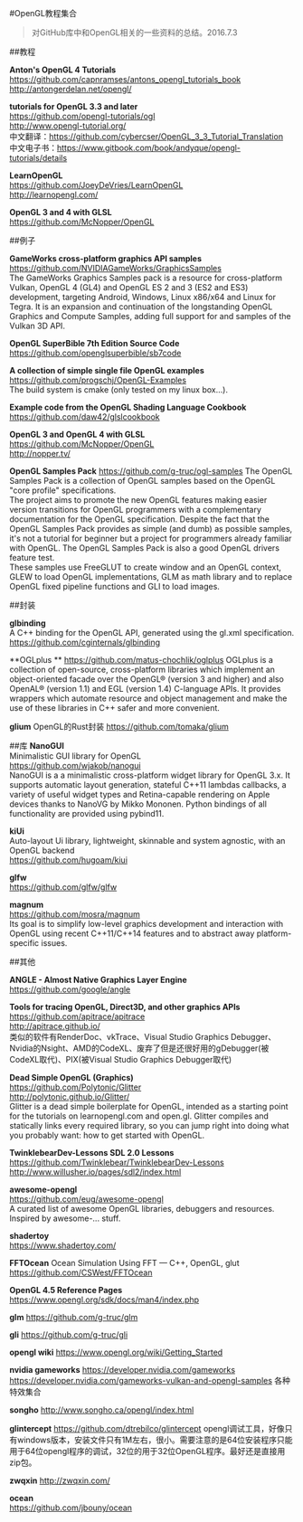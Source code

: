 #OpenGL教程集合

> 对GitHub库中和OpenGL相关的一些资料的总结。2016.7.3

##教程

**Anton's OpenGL 4 Tutorials**  
https://github.com/capnramses/antons_opengl_tutorials_book  
http://antongerdelan.net/opengl/

**tutorials for OpenGL 3.3 and later**  
https://github.com/opengl-tutorials/ogl  
http://www.opengl-tutorial.org/  
中文翻译：https://github.com/cybercser/OpenGL_3_3_Tutorial_Translation  
中文电子书：https://www.gitbook.com/book/andyque/opengl-tutorials/details

**LearnOpenGL**  
https://github.com/JoeyDeVries/LearnOpenGL  
http://learnopengl.com/

**OpenGL 3 and 4 with GLSL**  
https://github.com/McNopper/OpenGL

##例子

**GameWorks cross-platform graphics API samples**  
https://github.com/NVIDIAGameWorks/GraphicsSamples  
The GameWorks Graphics Samples pack is a resource for cross-platform Vulkan, OpenGL 4 (GL4) and OpenGL ES 2 and 3 (ES2 and ES3) development, targeting Android, Windows, Linux x86/x64 and Linux for Tegra. It is an expansion and continuation of the longstanding OpenGL Graphics and Compute Samples, adding full support for and samples of the Vulkan 3D API.

**OpenGL SuperBible 7th Edition Source Code**  
https://github.com/openglsuperbible/sb7code

**A collection of simple single file OpenGL examples**  
https://github.com/progschj/OpenGL-Examples  
The build system is cmake (only tested on my linux box...).

**Example code from the OpenGL Shading Language Cookbook**  
https://github.com/daw42/glslcookbook  

**OpenGL 3 and OpenGL 4 with GLSL**  
https://github.com/McNopper/OpenGL  
http://nopper.tv/  

**OpenGL Samples Pack**
https://github.com/g-truc/ogl-samples
The OpenGL Samples Pack is a collection of OpenGL samples based on the OpenGL "core profile" specifications.  
The project aims to promote the new OpenGL features making easier version transitions for OpenGL programmers with a complementary documentation for the OpenGL specification. Despite the fact that the OpenGL Samples Pack provides as simple (and dumb) as possible samples, it's not a tutorial for beginner but a project for programmers already familiar with OpenGL. The OpenGL Samples Pack is also a good OpenGL drivers feature test.  
These samples use FreeGLUT to create window and an OpenGL context, GLEW to load OpenGL implementations, GLM as math library and to replace OpenGL fixed pipeline functions and GLI to load images.  

##封装

**glbinding**  
A C++ binding for the OpenGL API, generated using the gl.xml specification.  
https://github.com/cginternals/glbinding

**OGLplus **
https://github.com/matus-chochlik/oglplus
OGLplus is a collection of open-source, cross-platform libraries which implement an object-oriented facade over the OpenGL® (version 3 and higher) and also OpenAL® (version 1.1) and EGL (version 1.4) C-language APIs. It provides wrappers which automate resource and object management and make the use of these libraries in C++ safer and more convenient.

**glium**
OpenGL的Rust封装 https://github.com/tomaka/glium

##库
**NanoGUI**  
Minimalistic GUI library for OpenGL  
https://github.com/wjakob/nanogui  
NanoGUI is a a minimalistic cross-platform widget library for OpenGL 3.x. It supports automatic layout generation, stateful C++11 lambdas callbacks, a variety of useful widget types and Retina-capable rendering on Apple devices thanks to NanoVG by Mikko Mononen. Python bindings of all functionality are provided using pybind11.  

**kiUi**  
Auto-layout Ui library, lightweight, skinnable and system agnostic, with an OpenGL backend  
https://github.com/hugoam/kiui  

**glfw**  
https://github.com/glfw/glfw  

**magnum**  
https://github.com/mosra/magnum  
Its goal is to simplify low-level graphics development and interaction with OpenGL using recent C++11/C++14 features and to abstract away platform-specific issues.

##其他

**ANGLE - Almost Native Graphics Layer Engine**  
https://github.com/google/angle  

**Tools for tracing OpenGL, Direct3D, and other graphics APIs**  
https://github.com/apitrace/apitrace  
http://apitrace.github.io/  
类似的软件有RenderDoc、vkTrace、Visual Studio Graphics Debugger、Nvidia的Nsight、AMD的CodeXL、废弃了但是还很好用的gDebugger(被CodeXL取代)、PIX(被Visual Studio Graphics Debugger取代)

**Dead Simple OpenGL (Graphics)**  
https://github.com/Polytonic/Glitter  
http://polytonic.github.io/Glitter/  
Glitter is a dead simple boilerplate for OpenGL, intended as a starting point for the tutorials on learnopengl.com and open.gl. Glitter compiles and statically links every required library, so you can jump right into doing what you probably want: how to get started with OpenGL.

**TwinklebearDev-Lessons SDL 2.0 Lessons**  
https://github.com/Twinklebear/TwinklebearDev-Lessons  
http://www.willusher.io/pages/sdl2/index.html  

**awesome-opengl**  
https://github.com/eug/awesome-opengl  
A curated list of awesome OpenGL libraries, debuggers and resources. Inspired by awesome-... stuff.

**shadertoy**  
https://www.shadertoy.com/

**FFTOcean**
Ocean Simulation Using FFT — C++, OpenGL, glut
https://github.com/CSWest/FFTOcean

**OpenGL 4.5 Reference Pages**
https://www.opengl.org/sdk/docs/man4/index.php

**glm**
https://github.com/g-truc/glm

**gli**
https://github.com/g-truc/gli

**opengl wiki**
https://www.opengl.org/wiki/Getting_Started

**nvidia gameworks**
https://developer.nvidia.com/gameworks
https://developer.nvidia.com/gameworks-vulkan-and-opengl-samples  各种特效集合

**songho**
http://www.songho.ca/opengl/index.html

**glintercept**
https://github.com/dtrebilco/glintercept opengl调试工具，好像只有windows版本，安装文件只有1M左右，很小。需要注意的是64位安装程序只能用于64位opengl程序的调试，32位的用于32位OpenGL程序。最好还是直接用zip包。

**zwqxin**
http://zwqxin.com/

**ocean**  
https://github.com/jbouny/ocean
